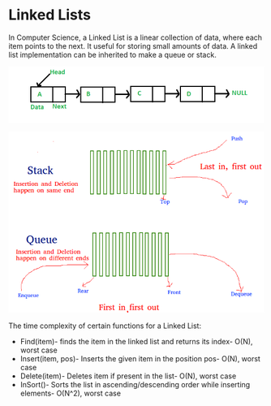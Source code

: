 # Linked Lists
In Computer Science, a Linked List is a linear collection of data, where each item points to the next. It useful for storing small amounts of data. A linked list implementation can be inherited to make a queue or stack.

![Linked List](./images/Linkedlist.png)

![Stacks and Queues](./images/Stack-Queue.png)

The time complexity of certain functions for a Linked List:
* Find(item)- finds the item in the linked list and returns its index- O(N), worst case
* Insert(item, pos)- Inserts the given item in the position pos- O(N), worst case
* Delete(item)- Deletes item if present in the list- O(N), worst case
* InSort()- Sorts the list in ascending/descending order while inserting elements- O(N^2), worst case
